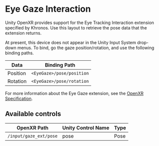 # Eye Gaze Interaction

Unity OpenXR provides support for the Eye Tracking Interaction extension specified by Khronos. Use this layout to retrieve the pose data that the extension returns.

At present, this device does not appear in the Unity Input System drop-down menus. To bind, go the gaze position/rotation, and use the following binding paths.

|**Data**|**Binding Path**|
|--------|------------|
|Position|`<EyeGaze>/pose/position`|
|Rotation|`<EyeGaze>/pose/rotation`|

For more information about the Eye Gaze extension, see the [OpenXR Specification](https://www.khronos.org/registry/OpenXR/specs/1.0/html/xrspec.html#XR_EXT_eye_gaze_interaction).

## Available controls

| OpenXR Path | Unity Control Name | Type |
|----|----|----|
| `/input/gaze_ext/pose` | pose | Pose |

